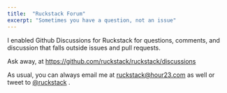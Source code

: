 ```yaml
---
title:  "Ruckstack Forum"
excerpt: "Sometimes you have a question, not an issue"
---
```


I enabled Github Discussions for Ruckstack for questions, comments, and discussion that falls outside issues and pull requests.

Ask away, at https://github.com/ruckstack/ruckstack/discussions

As usual, you can always email me at <a href="mailto:ruckstack@hour23.com">ruckstack@hour23.com</a> as well or tweet to [@ruckstack](https://twitter.com/ruckstack) . 
